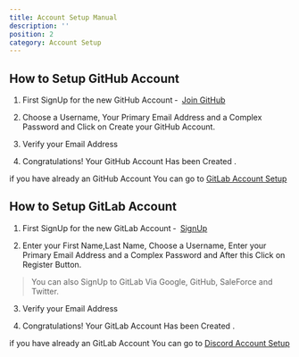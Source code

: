 ```yaml
---
title: Account Setup Manual
description: ''
position: 2
category: Account Setup
---
```


## How to Setup GitHub Account

1. First SignUp for the new GitHub Account &#8209;  &#8287;<a href="https://github.com/join" target="_blank" >Join GitHub</a>

2. Choose a Username, Your Primary Email Address and a Complex Password and Click on Create your GitHub Account.

3. Verify your Email Address

4. Congratulations! Your GitHub Account Has been Created . 

<alert>

if you have already an GitHub Account You can go to 
[GitLab Account Setup](/AccountSetup#how-to-create-gitlab-account)

</alert>



## How to Setup GitLab Account

1. First SignUp for the new GitLab Account &#8209;  &#8287;<a href="https://gitlab.com/users/sign_up" target="_blank" >SignUp</a>

2. Enter your First Name,Last Name, Choose a Username, Enter your Primary Email Address and a Complex Password and After this Click on Register Button.

> You can also SignUp to GitLab Via Google, GitHub, SaleForce and Twitter.

3. Verify your Email Address

4. Congratulations! Your GitLab Account Has been Created . 

<alert>

if you have already an GitLab Account You can go to 
[Discord Account Setup](/Account/Discord%20Account)

</alert>